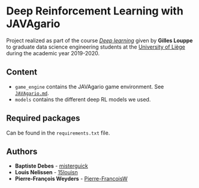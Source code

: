 # Deep Reinforcement Learning with JAVAgario

Project realized as part of the course *[Deep learning](https://github.com/glouppe/info8010-deep-learning)* given by **Gilles Louppe** to graduate data science engineering students at the [University of Liège](https://www.uliege.be/) during the academic year 2019-2020.

## Content
* `game_engine` contains the JAVAgario game environment. See [`JAVAgario.md`](https://github.com/15louisn/JAVAgario/JAVAgario.md).
* `models` contains the different deep RL models we used.

## Required packages

Can be found in the `requirements.txt` file.

## Authors

* **Baptiste Debes** - [misterguick](https://github.com/misterguick)
* **Louis Nelissen** - [15louisn](https://github.com/15louisn)
* **Pierre-François Weyders** - [Pierre-FrancoisW](https://github.com/Pierre-FrancoisW)


